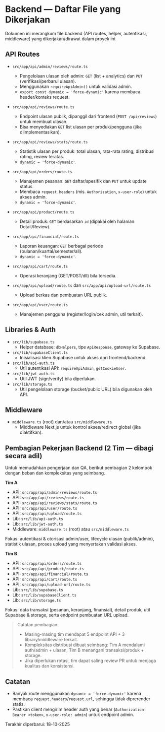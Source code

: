 # Backend — Daftar File yang Dikerjakan

Dokumen ini merangkum file backend (API routes, helper, autentikasi, middleware) yang dikerjakan/dirawat dalam proyek ini.

## API Routes
- `src/app/api/admin/reviews/route.ts`
  - Pengelolaan ulasan oleh admin: `GET` (list + analytics) dan `PUT` (verifikasi/perbarui ulasan).
  - Menggunakan `requireApiAdmin()` untuk validasi admin.
  - `export const dynamic = 'force-dynamic'` karena membaca header/konteks request.

- `src/app/api/reviews/route.ts`
  - Endpoint ulasan publik, dipanggil dari frontend (`POST /api/reviews`) untuk membuat ulasan.
  - Bisa menyediakan `GET` list ulasan per produk/pengguna (jika diimplementasikan).

- `src/app/api/reviews/stats/route.ts`
  - Statistik ulasan per produk: total ulasan, rata-rata rating, distribusi rating, review teratas.
  - `dynamic = 'force-dynamic'`.

- `src/app/api/orders/route.ts`
  - Manajemen pesanan: `GET` daftar/spesifik dan `PUT` untuk update status.
  - Membaca `request.headers` (mis. `Authorization`, `x-user-role`) untuk akses admin.
  - `dynamic = 'force-dynamic'`.

- `src/app/api/product/route.ts`
  - Detail produk: `GET` berdasarkan `id` (dipakai oleh halaman Detail/Review).

- `src/app/api/financial/route.ts`
  - Laporan keuangan: `GET` berbagai periode (bulanan/kuartal/semester/all).
  - `dynamic = 'force-dynamic'`.

- `src/app/api/cart/route.ts`
  - Operasi keranjang (GET/POST/dll) bila tersedia.

- `src/app/api/upload/route.ts` dan `src/app/api/upload-url/route.ts`
  - Upload berkas dan pembuatan URL publik.

- `src/app/api/user/route.ts`
  - Manajemen pengguna (register/login/cek admin, util terkait).

## Libraries & Auth
- `src/lib/supabase.ts`
  - Helper database: `dbHelpers`, tipe `ApiResponse`, gateway ke Supabase.
- `src/lib/supabaseClient.ts`
  - Inisialisasi klien Supabase untuk akses dari frontend/backend.
- `src/lib/api-auth.ts`
  - Util autentikasi API: `requireApiAdmin`, `getCookieUser`.
- `src/lib/jwt-auth.ts`
  - Util JWT (sign/verify) bila diperlukan.
- `src/lib/storage.ts`
  - Util pengelolaan storage (bucket/public URL) bila digunakan oleh API.

## Middleware
- `middleware.ts` (root) dan/atau `src/middleware.ts`
  - Middleware Next.js untuk kontrol akses/redirect global (jika diaktifkan).

## Pembagian Pekerjaan Backend (2 Tim — dibagi secara adil)
Untuk memudahkan pengerjaan dan QA, berikut pembagian 2 kelompok dengan beban dan kompleksitas yang seimbang.

**Tim A**
- API: `src/app/api/admin/reviews/route.ts`
- API: `src/app/api/reviews/route.ts`
- API: `src/app/api/reviews/stats/route.ts`
- API: `src/app/api/user/route.ts`
- API: `src/app/api/upload/route.ts`
- Lib: `src/lib/api-auth.ts`
- Lib: `src/lib/jwt-auth.ts`
- Middleware: `middleware.ts` (root) atau `src/middleware.ts`

Fokus: autentikasi & otorisasi admin/user, lifecycle ulasan (publik/admin), statistik ulasan, proses upload yang menyertakan validasi akses.

**Tim B**
- API: `src/app/api/orders/route.ts`
- API: `src/app/api/product/route.ts`
- API: `src/app/api/financial/route.ts`
- API: `src/app/api/cart/route.ts`
- API: `src/app/api/upload-url/route.ts`
- Lib: `src/lib/supabase.ts`
- Lib: `src/lib/supabaseClient.ts`
- Lib: `src/lib/storage.ts`

Fokus: data transaksi (pesanan, keranjang, finansial), detail produk, util Supabase & storage, serta endpoint pembuatan URL upload.

> Catatan pembagian:
> - Masing-masing tim mendapat 5 endpoint API + 3 library/middleware terkait.
> - Kompleksitas distribusi dibuat seimbang: Tim A mendalami auth/admin + ulasan, Tim B menangani transaksi/produk + storage.
> - Jika diperlukan rotasi, tim dapat saling review PR untuk menjaga kualitas dan konsistensi.

## Catatan
- Banyak route menggunakan `dynamic = 'force-dynamic'` karena membaca `request.headers`/`request.url`, sehingga tidak diprerender statis.
- Pastikan client mengirim header auth yang benar (`Authorization: Bearer <token>`, `x-user-role: admin`) untuk endpoint admin.

Terakhir diperbarui: 18-10-2025